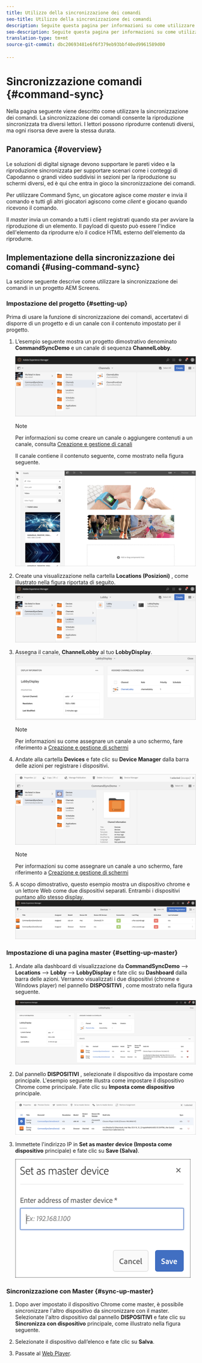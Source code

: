 ```yaml
---
title: Utilizzo della sincronizzazione dei comandi
seo-title: Utilizzo della sincronizzazione dei comandi
description: Seguite questa pagina per informazioni su come utilizzare la sincronizzazione dei comandi.
seo-description: Seguite questa pagina per informazioni su come utilizzare la sincronizzazione dei comandi.
translation-type: tm+mt
source-git-commit: dbc20693481e6f6f379eb93bbf40ed9961589d00

---
```



# Sincronizzazione comandi {#command-sync}

Nella pagina seguente viene descritto come utilizzare la sincronizzazione dei comandi. La sincronizzazione dei comandi consente la riproduzione sincronizzata tra diversi lettori. I lettori possono riprodurre contenuti diversi, ma ogni risorsa deve avere la stessa durata.

## Panoramica {#overview}

Le soluzioni di digital signage devono supportare le pareti video e la riproduzione sincronizzata per supportare scenari come i conteggi di Capodanno o grandi video suddivisi in sezioni per la riproduzione su schermi diversi, ed è qui che entra in gioco la sincronizzazione dei comandi.

Per utilizzare Command Sync, un giocatore agisce come *master* e invia il comando e tutti gli altri giocatori agiscono come *client* e giocano quando ricevono il comando.

Il *master* invia un comando a tutti i client registrati quando sta per avviare la riproduzione di un elemento. Il payload di questo può essere l&#39;indice dell&#39;elemento da riprodurre e/o il codice HTML esterno dell&#39;elemento da riprodurre.

## Implementazione della sincronizzazione dei comandi {#using-command-sync}

La sezione seguente descrive come utilizzare la sincronizzazione dei comandi in un progetto AEM Screens.

### Impostazione del progetto {#setting-up}

Prima di usare la funzione di sincronizzazione dei comandi, accertatevi di disporre di un progetto e di un canale con il contenuto impostato per il progetto.

1. L’esempio seguente mostra un progetto dimostrativo denominato **CommandSyncDemo** e un canale di sequenza **ChannelLobby**.

   ![image1](assets/command-sync1.png)

   >[!NOTE]
   >
   >Per informazioni su come creare un canale o aggiungere contenuti a un canale, consulta [Creazione e gestione di canali](/help/user-guide/managing-channels.md)

   Il canale contiene il contenuto seguente, come mostrato nella figura seguente.

   ![image1](assets/command-sync2.png)

1. Create una visualizzazione nella cartella **Locations (Posizioni)** , come illustrato nella figura riportata di seguito.
   ![image1](assets/command-sync3.png)

1. Assegna il canale, **ChannelLobby** al tuo **LobbyDisplay**.
   ![image1](assets/command-sync4.png)

   >[!NOTE]
   >
   >Per informazioni su come assegnare un canale a uno schermo, fare riferimento a [Creazione e gestione di schermi](/help/user-guide/managing-displays.md)

1. Andate alla cartella **Devices** e fate clic su **Device Manager** dalla barra delle azioni per registrare i dispositivi.

   ![image1](assets/command-sync5.png)

   >[!NOTE]
   >
   >Per informazioni su come assegnare un canale a uno schermo, fare riferimento a [Creazione e gestione di schermi](/help/user-guide/managing-displays.md)

1. A scopo dimostrativo, questo esempio mostra un dispositivo chrome e un lettore Web come due dispositivi separati. Entrambi i dispositivi puntano allo stesso display.
   ![image1](assets/command-sync6.png)

### Impostazione di una pagina master {#setting-up-master}

1. Andate alla dashboard di visualizzazione da **CommandSyncDemo** —> **Locations** —> **Lobby** —> **LobbyDisplay** e fate clic su **Dashboard** dalla barra delle azioni.
Verranno visualizzati i due dispositivi (chrome e Windows player) nel pannello **DISPOSITIVI** , come mostrato nella figura seguente.

   ![image1](assets/command-sync7.png)

1. Dal pannello **DISPOSITIVI** , selezionate il dispositivo da impostare come principale. L&#39;esempio seguente illustra come impostare il dispositivo Chrome come principale. Fate clic su **Imposta come dispositivo** principale.

   ![image1](assets/command-sync8.png)

1. Immettete l&#39;indirizzo IP in **Set as master device (Imposta come dispositivo** principale) e fate clic su **Save (Salva)**.

   ![image1](assets/command-sync9.png)

### Sincronizzazione con Master {#sync-up-master}

1. Dopo aver impostato il dispositivo Chrome come master, è possibile sincronizzare l&#39;altro dispositivo da sincronizzare con il master.
Selezionate l&#39;altro dispositivo dal pannello **DISPOSITIVI** e fate clic su **Sincronizza con dispositivo** principale, come illustrato nella figura seguente.

1. Selezionate il dispositivo dall’elenco e fate clic su **Salva**.


1. Passate al [Web Player](http://localhost:4502/screens/player.html).





